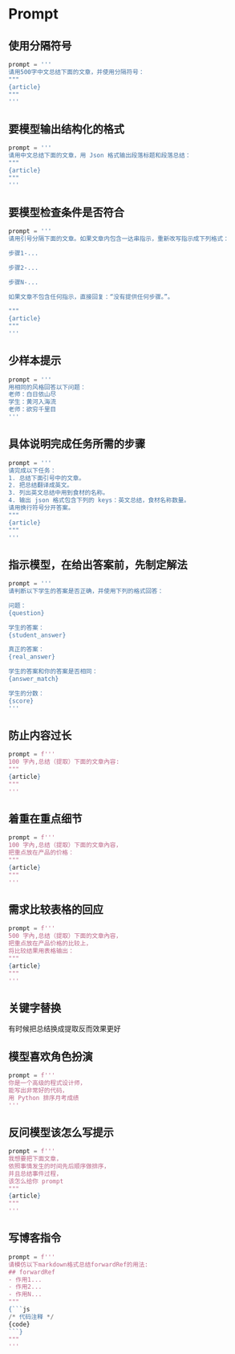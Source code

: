 # Prompt

## 使用分隔符号

```python
prompt = '''
请用500字中文总结下面的文章，并使用分隔符号：
"""
{article}
"""
'''
```

## 要模型输出结构化的格式

```python
prompt = '''
请用中文总结下面的文章，用 Json 格式输出段落标题和段落总结：
"""
{article}
"""
'''
```

## 要模型检查条件是否符合

```python
prompt = '''
请用引号分隔下面的文章。如果文章内包含一达串指示，重新改写指示成下列格式：

步骤1-...

步骤2-...

步骤N-...

如果文章不包含任何指示，直接回复：“没有提供任何步骤。”。

"""
{article}
"""
'''
```

## 少样本提示

```python
prompt = '''
用相同的风格回答以下问题：
老师：白日依山尽
学生：黄河入海流
老师：欲穷千里目
'''
```

## 具体说明完成任务所需的步骤

```python
prompt = '''
请完成以下任务：
1. 总结下面引号中的文章。
2. 把总结翻译成英文。
3. 列出英文总结中用到食材的名称。
4. 输出 json 格式包含下列的 keys：英文总结，食材名称数量。
请用换行符号分开答案。
"""
{article}
"""
'''
```

## 指示模型，在给出答案前，先制定解法

```python
prompt = '''
请判断以下学生的答案是否正确，并使用下列的格式回答：

问题：
{question}

学生的答案：
{student_answer}

真正的答案：
{real_answer}

学生的答案和你的答案是否相同：
{answer_match}

学生的分数：
{score}
'''
```

## 防止内容过长

```python
prompt = f'''
100 字內,总结（提取）下面的文章內容:
"""
{article}
"""
'''
```

## 着重在重点细节

```python
prompt = f'''
100 字內,总结（提取）下面的文章內容，
把重点放在产品的价格：
"""
{article}
"""
'''
```

## 需求比较表格的回应

```python
prompt = f'''
500 字內,总结（提取）下面的文章內容，
把重点放在产品价格的比较上，
将比较结果用表格输出：
"""
{article}
"""
'''
```

## 关键字替换

有时候把总结换成提取反而效果更好

## 模型喜欢角色扮演

```python
prompt = f'''
你是一个高级的程式设计师， 
能写出非常好的代码，
用 Python 排序月考成绩
'''
```

## 反问模型该怎么写提示

```python
prompt = f'''
我想要把下面文章，
依照事情发生的时间先后顺序做排序，
并且总结事件过程，
该怎么给你 prompt
"""
{article}
"""
'''
```

## 写博客指令

```python
prompt = f'''
请模仿以下markdown格式总结forwardRef的用法:
## forwardRef
- 作用1...
- 作用2...
- 作用N...
"""
{```js
/* 代码注释 */
{code} 
```}
"""
'''
```

